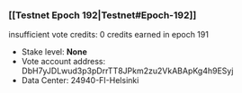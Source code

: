### [[Testnet Epoch 192|Testnet#Epoch-192]]
insufficient vote credits: 0 credits earned in epoch 191
* Stake level: **None**
* Vote account address: DbH7yJDLwud3p3pDrrTT8JPkm2zu2VkABApKg4h9ESyj
* Data Center: 24940-FI-Helsinki